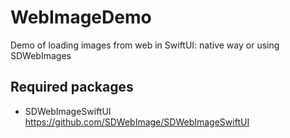 # WebImageDemo

Demo of loading images from web in SwiftUI: native way or using SDWebImages

## Required packages
* SDWebImageSwiftUI https://github.com/SDWebImage/SDWebImageSwiftUI
